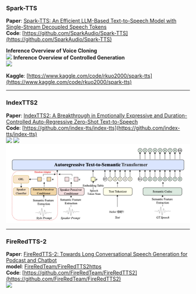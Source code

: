 ### Spark-TTS
**Paper**: [Spark-TTS: An Efficient LLM-Based Text-to-Speech Model with Single-Stream Decoupled Speech Tokens](https://arxiv.org/abs/2503.01710)<br>
**Code**: [https://github.com/SparkAudio/Spark-TTS](https://github.com/SparkAudio/Spark-TTS)<br>

**Inference Overview of Voice Cloning** <br>
![](https://github.com/SparkAudio/Spark-TTS/raw/main/src/figures/infer_voice_cloning.png)
**Inference Overview of Controlled Generation** <br>
![](https://github.com/SparkAudio/Spark-TTS/raw/main/src/figures/infer_control.png)

**Kaggle**: [https://www.kaggle.com/code/rkuo2000/spark-tts](https://www.kaggle.com/code/rkuo2000/spark-tts)<br>

---
### IndexTTS2
**Paper**: [IndexTTS2: A Breakthrough in Emotionally Expressive and Duration-Controlled Auto-Regressive Zero-Shot Text-to-Speech](https://arxiv.org/abs/2506.21619)<br>
**Code**: [https://github.com/index-tts/index-tts](https://github.com/index-tts/index-tts)<br>
![](https://arxiv.org/html/2506.21619v2/x1.png)
![](https://arxiv.org/html/2506.21619v2/x2.png)
![](https://github.com/index-tts/index-tts/raw/main/assets/IndexTTS2.png)

---
### FireRedTTS-2
**Paper**: [FireRedTTS-2: Towards Long Conversational Speech Generation for Podcast and Chatbot](https://arxiv.org/abs/2509.02020)<br>
**model**: [FireRedTeam/FireRedTTS2https](https://huggingface.co/FireRedTeam/FireRedTTS2)<br>
**Code**: [https://github.com/FireRedTeam/FireRedTTS2](https://github.com/FireRedTeam/FireRedTTS2)<br>
![](https://arxiv.org/html/2509.02020v2/image/tts_model_framework.png)
